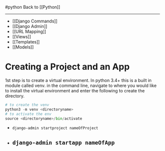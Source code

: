 #python
Back to [[Python]]
***
- [[Django Commands]]
- [[Django Admin]]
- [[URL Mapping]]
-  [[Views]]
- [[Templates]]
- [[Models]]

# Creating a Project and an App
1st step is to create a virtual environment. In python 3.4+ this is a built in module called venv. in the command line, navigate to where you would like to install the virtual environment and enter the following to create the directory.
```python
# to create the venv
python3 -m venv <directoryname>
# to activate the env
source <directoryname>/bin/activate
```

- ``django-admin startproject nameOfProject`` 
- ``django-admin startapp nameOfApp`` 
	- 
